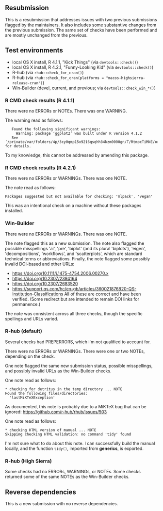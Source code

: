 
## Resubmission

This is a resubmission that addresses issues with two previous submissions flagged by the maintainers.
It also includes some substantive changes from the previous submission. The same set of checks have been performed and are mostly unchanged from the previous.

## Test environments

* local OS X install, R 4.1.1, "Kick Things" (via `devtools::check()`)
* local OS X install, R 4.2.1, "Funny-Looking Kid" (via `devtools::check()`)
* R-hub (via `rhub::check_for_cran()`)
* R-hub (via `rhub::check_for_cran(platforms = "macos-highsierra-release-cran")`)
* Win-Builder (devel, current, and previous; via `devtools::check_win_*()`)

### R CMD check results (R 4.1.1)

There were no ERRORs or NOTEs. There was one WARNING.

The warning read as follows:
```
   Found the following significant warnings:
     Warning: package ‘ggplot2’ was built under R version 4.1.2
   See ‘/private/var/folders/4p/3cy0qmp15x9216qsqhh84kzm0000gn/T/RtmpcTiMNE/ordr.Rcheck/00install.out’ for details.
```
To my knowledge, this cannot be addressed by amending this package.

### R CMD check results (R 4.2.1)

There were no ERRORs or WARNINGs. There was one NOTE.

The note read as follows:
```
Packages suggested but not available for checking: 'mlpack', 'vegan'
```
This was an intentional check on a machine without these packages installed.

### Win-Builder

There were no ERRORs or WARNINGs. There was one NOTE.

The note flagged this as a new submission.
The note also flagged the possible misspellings 'al', 'pre', 'biplot' (and its plural 'biplots'), 'eigen', 'decompositions', 'workflows', and 'scatterplots', which are standard technical terms or abbreviations.
Finally, the note flagged some possibly invalid DOI-based and other URLs:
* <https://doi.org/10.1111/j.1475-4754.2006.00270.x>
* <https://doi.org/10.2307/2394164>
* <https://doi.org/10.2307/2683520>
* <https://support.qs.com/hc/en-gb/articles/360021876820-QS-Institution-Classifications>
All of these are correct and have been verified. (Some redirect but are intended to remain DOI links for permanence.)

The note was consistent across all three checks, though the specific spellings and URLs varied.

### R-hub (default)

Several checks had PREPERRORS, which i'm not qualified to account for.

There were no ERRORs or WARNINGs. There were one or two NOTEs, depending on the check.

One note flagged the same new submission status, possible misspellings, and possibly invalid URLs as the Win-Builder checks.

One note read as follows:
```
* checking for detritus in the temp directory ... NOTE
Found the following files/directories:
  'lastMiKTeXException'
```
As documented, this note is probably due to a MiKTeX bug that can be ignored:
<https://github.com/r-hub/rhub/issues/503>

One note read as follows:
```
* checking HTML version of manual ... NOTE
Skipping checking HTML validation: no command 'tidy' found
```
I'm not sure what to do about this note. I can successfully build the manual locally, and the function `tidy()`, imported from **generics**, is exported.

### R-hub (High Sierra)

Some checks had no ERRORs, WARNINGs, or NOTEs.
Some checks returned some of the same NOTEs as the Win-Builder checks.

## Reverse dependencies

This is a new submission with no reverse dependencies.
